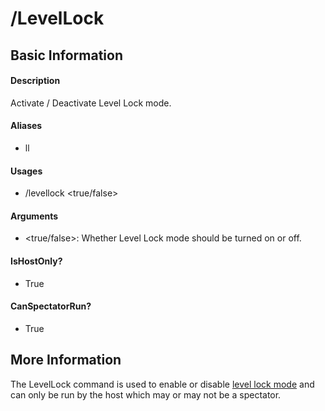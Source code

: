 # /LevelLock

## Basic Information

#### Description
Activate / Deactivate Level Lock mode.

#### Aliases
- ll

#### Usages
- /levellock \<true/false>

#### Arguments
- \<true/false>: Whether Level Lock mode should be turned on or off.

#### IsHostOnly?
- True

#### CanSpectatorRun?
- True

## More Information
The LevelLock command is used to enable or disable [level lock mode](../LevelLock.md) and can only be run by the host which may or may not be a spectator.